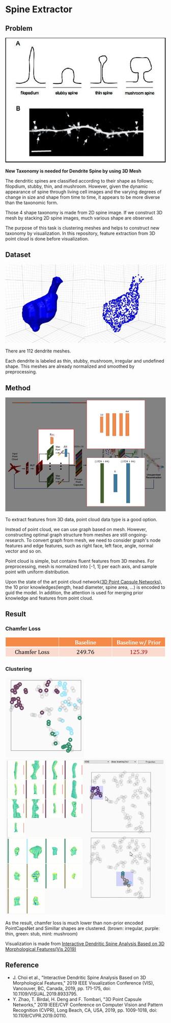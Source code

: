 # Spine Extractor
## Problem
![dendrite types](images/dendrite_types.png)

**New Taxonomy is needed for Dendrite Spine by using 3D Mesh**

The dendritic spines are classified according to their shape as follows;
filopdium, stubby, thin, and mushroom.
However, given the dynamic appearance of spine through living cell images
and the varying degrees of change in size and shape from time to time,
it appears to be more diverse than the taxonomic form.

Those 4 shape taxonomy is made from 2D spine image.
If we construct 3D mesh by stacking 2D spine images, much various shape are observed.

The purpose of this task is clustering meshes and helps to construct new taxonomy by visualization.
In this repository, feature extraction from 3D point cloud is done before visualization.

## Dataset
![dendrite mesh](images/mesh.jpg)

There are 112 dendrite meshes.

Each dendrite is labeled as thin, stubby, mushroom, irregular and undefined shape.
This meshes are already normalized and smoothed by preprocessing.

## Method
![method](images/method.png)

To extract features from 3D data, point cloud data type is a good option.

Instead of point cloud, we can use graph based on mesh.
However, constructing optimal graph structure from meshes are still ongoing-research.
To convert graph from mesh, we need to consider graph's node features and edge features,
such as right face, left face, angle, normal vector and so on.

Point cloud is simple, but contains fluent features from 3D meshes.
For preprocessing, mesh is normalized into [-1, 1] per each axis, and sample point with uniform distribution.

Upon the state of the art point cloud network([3D Point Capsule Networks](https://arxiv.org/pdf/1812.10775v2.pdf)),
the 10 prior knowledges(length, head diameter, spine area, ...) is encoded to guid the model.
In addition, the attention is used for merging prior knowledge and features from point cloud.

## Result
### Chamfer Loss
![metric](images/metric.png)
### Clustering
![clusteringn](images/clustering.jpg)
![vis](images/result_vis.jpg)

As the result, chamfer loss is much lower than non-prior encoded PointCapsNet and Simillar shapes are clustered.
(brown: irregular, purple: thin, green: stub, mint: mushroom)

Visualization is made from [Interactive Dendritic Spine Analysis Based on 3D Morphological Features(Vis 2019)](https://ieeexplore.ieee.org/abstract/document/8933795)

## Reference
- J. Choi et al., "Interactive Dendritic Spine Analysis Based on 3D Morphological Features," 2019 IEEE Visualization Conference (VIS), Vancouver, BC, Canada, 2019, pp. 171-175, doi: 10.1109/VISUAL.2019.8933795.
- Y. Zhao, T. Birdal, H. Deng and F. Tombari, "3D Point Capsule Networks," 2019 IEEE/CVF Conference on Computer Vision and Pattern Recognition (CVPR), Long Beach, CA, USA, 2019, pp. 1009-1018, doi: 10.1109/CVPR.2019.00110.
